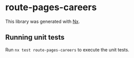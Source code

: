 # route-pages-careers

This library was generated with [Nx](https://nx.dev).


## Running unit tests

Run `nx test route-pages-careers` to execute the unit tests.

